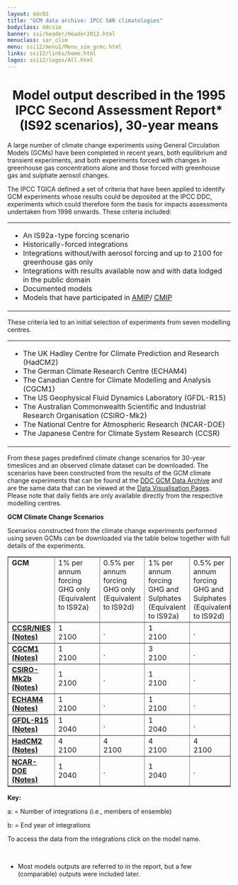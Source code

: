 ```yaml
---
layout: ddc02
title: "GCM data archive: IPCC SAR climatologies"
bodyclass: ddcsim
banner: ssi/header/Header2012.html
menuclass: sar_clim
menu: ssi12/menu1/Menu_sim_gcmc.html
links: ssi12/links/home.html
logos: ssi12/logos/All.html
---
```

 <div id="pagetitle">
 <h1 align="center">Model output described in the 1995 IPCC Second Assessment Report* (IS92 scenarios), 30-year means</h1>
 </div>
 <!-- End of Page Title Block -->
 
 <p>A large number of climate change experiments using General Circulation Models (GCMs) have been
 completed in recent years, both equilibrium and transient experiments, and both experiments forced
 with changes in greenhouse gas concentrations alone and those forced with greenhouse gas and sulphate
 aerosol changes.</p>
 
 <p>The IPCC TGICA defined a set of criteria that have been applied to identify GCM experiments whose
 results could be deposited at the IPCC DDC, experiments which could therefore form the basis
 for impacts assessments undertaken from 1998 onwards. These criteria included:</p>
 
 <table>
 <tr><td>
 <ul>
 <li>An IS92a-type forcing scenario</li>
 <li>Historically-forced integrations</li>
 <li>Integrations without/with aerosol forcing and up to 2100 for greenhouse gas only</li>
 <li>Integrations with results available now and with data lodged in the public domain</li>
 <li>Documented models</li>
 <li>Models that have participated in
<!-- <a href="http://www-pcmdi.llnl.gov/projects/model_intercomparison.php">AMIP/CMIP</a> -->
<a href="https://www.wcrp-climate.org/modelling-wgcm-mip-catalogue/modelling-wgcm-mips-2/240-modelling-wgcm-catalogue-amip">AMIP</a>/
<a href="https://www.wcrp-climate.org/wgcm-cmip">CMIP</a>
</li>
 </ul>
 </td></tr>
 </table>
 
 <p>These criteria led to an initial selection of experiments from seven modelling centres.
 </p>
 
 <table>
 <tr><td>
 <ul>
 <li>The UK Hadley Centre for Climate Prediction and Research
 (HadCM2)</li>
 <li>The German Climate Research Centre (ECHAM4)</li>
 <li>The Canadian Centre for Climate Modelling and Analysis (CGCM1)</li>
 <li>The US Geophysical Fluid Dynamics Laboratory (GFDL-R15)</li>
 <li>The Australian Commonwealth Scientific and Industrial Research
 Organisation (CSIRO-Mk2)</li>
 <li>The National Centre for Atmospheric Research (NCAR-DOE)</li>
 <li>The Japanese Centre for Climate System Research (CCSR)</li>
 </ul>
 </td></tr>
 </table>
 
 
 <p>From these pages predefined climate change scenarios for 30-year timeslices and an observed
 climate dataset can be downloaded. The scenarios have been constructed from the results of the
 GCM climate change experiments that can be found at the <a href="/sim/gcm_monthly/IS92A_SAR/index.html">DDC GCM Data Archive</a> and are the same
 data that can be viewed at the <a href="http://apps.ipcc-data.org/maps/">Data Visualisation Pages</a>.
 Please note that daily fields are only available directly from the respective modelling centres.</p>
 
 <p><b>GCM Climate Change Scenarios</b></p>
 
 <p>Scenarios constructed from the climate change experiments performed using seven GCMs can be
 downloaded via the table below together with full details of the experiments.</p>
 
 <table width="85%" align="center" border="1" cellpadding="5" cellspacing="2">
 <tr>
 <td valign="top"><b>GCM</b></td>
 <td valign="top" width="20%">1% per annum forcing GHG only (Equivalent to IS92a)</td>
 <td valign="top" width="20%">0.5% per annum forcing GHG only (Equivalent to IS92d)</td>
 <td valign="top" width="20%">1% per annum forcing GHG and Sulphates (Equivalent to IS92a)</td>
 <td valign="top" width="20%">0.5% per annum forcing GHG and Sulphates (Equivalent to IS92d)</td>
 </tr>
 <tr>
 <td valign="top"><b><a href="ccsr_download.html">CCSR/NIES</a><br/>
 <a href="ccsr_info.html">(Notes)</a></b></td>
 <td width="20%">1<br/>
 2100</td>
 <td width="20%">.</td>
 <td width="20%">1<br/>
 2100</td>
 <td width="20%">.</td>
 </tr>
 <tr>
 <td valign="top"><b><a href="cgcm1_download.html">CGCM1</a><br/>
 <a href="cgcm1_info.html"> (Notes)</a></b></td>
 <td width="20%">1<br/>
 2100</td>
 <td width="20%">.</td>
 <td width="20%">3<br/>
 2100</td>
 <td width="20%">.</td>
 </tr>
 <tr>
 <td valign="top"><b><a href="csiromk2_download.html">CSIRO-Mk2b</a><br/>
 <a href="csiromk2_info.html">(Notes)</a></b></td>
 <td width="20%">1<br/>
 2100</td>
 <td width="20%">.</td>
 <td width="20%">1<br/>
 2100</td>
 <td width="20%">.</td>
 </tr>
 <tr>
 <td valign="top"><b><a href="echam4_download.html">ECHAM4</a><br/>
 <a href="echam4_info.html">(Notes)</a></b></td>
 <td width="20%">1<br/>
 2100</td>
 <td width="20%">.</td>
 <td width="20%">1<br/>
 2100</td>
 <td width="20%">.</td>
 </tr>
 <tr>
 <td valign="top"><b><a href="gfdlr15_download.html">GFDL-R15</a><br/>
 <a href="gfdlr15_info.html">(Notes)</a></b></td>
 <td width="20%">1<br/>
 2040</td>
 <td width="20%">.</td>
 <td width="20%">1<br/>
 2040</td>
 <td width="20%">.</td>
 </tr>
 <tr>
 <td valign="top"><b><a href="hadcm2_download.html">HadCM2</a><br/>
 <a href="hadcm2_info.html">(Notes)</a></b></td>
 <td width="20%">4<br/>
 2100</td>
 <td width="20%">4<br/>
 2100</td>
 <td width="20%">4<br/>
 2100</td>
 <td width="20%">4<br/>
 2100</td>
 </tr>
 <tr>
 <td valign="top"><b><a href="ncardoe_download.html">NCAR-DOE</a><br/>
 <a href="ncardoe_info.html"> (Notes)</a></b></td>
 <td width="20%">1<br/>
 2040</td>
 <td width="20%">.</td>
 <td width="20%">1<br/>
 2040</td>
 <td width="20%">.</td>
 </tr>
 </table>
 <p><b>Key:</b></p>
 <p>a: = Number of integrations (i.e., members of ensemble)</p>
 <p>b: = End year of integrations</p>
 <p>To access the data from the integrations click on the model name.</p>
 
 <p>&nbsp;</p>
 
 <p></p>
 
 * Most models outputs are referred to in the report, but a few (comparable) outputs were included later.
 <!-- end of center column -->
